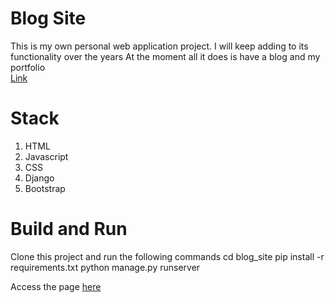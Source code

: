 # Blog Site
This is my own personal web application project. I will keep adding to its functionality over the years
At the moment all it does is have a blog and my portfolio
<br><a href="https://ectopuz.pythonanywhere.com/blog/">Link</a>

# Stack

1. HTML
2. Javascript
3. CSS
4. Django
5. Bootstrap

# Build and Run

Clone this project and run the following commands
cd blog_site
pip install -r requirements.txt
python manage.py runserver

Access the page <a href="http://127.0.0.1:8000/">here</a>
